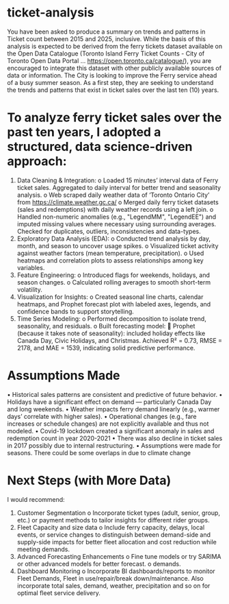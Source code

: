 # ticket-analysis
You have been asked to produce a summary on trends and patterns in Ticket count between 2015 and 2025, inclusive. While the basis of this analysis is expected to be derived from the ferry tickets dataset available on the Open Data Catalogue (Toronto Island Ferry Ticket Counts - City of Toronto Open Data Portal ... https://open.toronto.ca/catalogue/), you are encouraged to integrate this dataset with other publicly available sources of data or information. The City is looking to improve the Ferry service ahead of a busy summer season. As a first step, they are seeking to understand the trends and patterns that exist in ticket sales over the last ten (10) years.

# To analyze ferry ticket sales over the past ten years, I adopted a structured, data science-driven approach:

1.	Data Cleaning & Integration:
o	Loaded 15 minutes’ interval data of Ferry ticket sales. Aggregated to daily interval for better trend and seasonality analysis. 
o	Web scraped daily weather data of ‘Toronto Ontario City’  from https://climate.weather.gc.ca/
o	Merged daily ferry ticket datasets (sales and redemptions) with daily weather records using a left join.
o	Handled non-numeric anomalies (e.g., "LegendMM", "LegendEE") and imputed missing values where necessary using surrounding averages. Checked for duplicates, outliers, inconsistencies and data-types.
2.	Exploratory Data Analysis (EDA):
o	Conducted trend analysis by day, month, and season to uncover usage spikes.
o	Visualized ticket activity against weather factors (mean temperature, precipitation).
o	Used heatmaps and correlation plots to assess relationships among key variables.
3.	Feature Engineering:
o	Introduced flags for weekends, holidays, and season changes.
o	Calculated rolling averages to smooth short-term volatility.
4.	Visualization for Insights:
o	Created seasonal line charts, calendar heatmaps, and Prophet forecast plot with labeled axes, legends, and confidence bands to support storytelling.
5.	Time Series Modeling:
o	Performed decomposition to isolate trend, seasonality, and residuals.
o	Built forecasting model:
	Prophet (because it takes note of seasonality): included holiday effects like Canada Day, Civic Holidays, and Christmas. Achieved R² = 0.73, RMSE = 2178, and MAE = 1539, indicating solid predictive performance.

# Assumptions Made
•	Historical sales patterns are consistent and predictive of future behavior.
•	Holidays have a significant effect on demand — particularly Canada Day and long weekends.
•	Weather impacts ferry demand linearly (e.g., warmer days’ correlate with higher sales).
•	Operational changes (e.g., fare increases or schedule changes) are not explicitly available and thus not modeled.
•	Covid-19 lockdown created a significant anomaly in sales and redemption count in year 2020-2021
•	There was also decline in ticket sales in 2017 possibly due to internal restructuring.
•	Assumptions were made for seasons. There could be some overlaps in due to climate change

# Next Steps (with More Data)
I would recommend:
1.	Customer Segmentation
o	Incorporate ticket types (adult, senior, group, etc.) or payment methods to tailor insights for different rider groups.
2.	Fleet Capacity and size data
o	Include ferry capacity, delays, local events, or service changes to distinguish between demand-side and supply-side impacts for better fleet allocation and cost reduction while meeting demands. 
3.	Advanced Forecasting Enhancements
o	Fine tune models or try SARIMA or other advanced models for better forecast. 
o	demands. 
4.	Dashboard Monitoring
o	Incorporate BI dashboards/reports to monitor Fleet Demands, Fleet in use/repair/break down/maintenance. Also incorporate total sales, demand, weather, precipitation and so on for optimal fleet service delivery.
